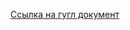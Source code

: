 [Ссылка на гугл документ](https://docs.google.com/spreadsheets/d/12DXjrSoRfb9m8h_MTznlcDKR4UELW4T3A9UInEOim44/edit?usp=sharing)
